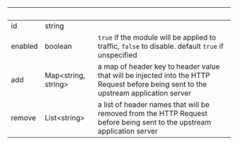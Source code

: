 <!-- Code generated for API Clients. DO NOT EDIT. -->

| &nbsp;  | &nbsp;                    | &nbsp;                                                                                                                               |
| ------- | ------------------------- | ------------------------------------------------------------------------------------------------------------------------------------ |
| id      | string                    |                                                                                                                                      |
| enabled | boolean                   | `true` if the module will be applied to traffic, `false` to disable. default `true` if unspecified                                   |
| add     | Map&lt;string, string&gt; | a map of header key to header value that will be injected into the HTTP Request before being sent to the upstream application server |
| remove  | List&lt;string&gt;        | a list of header names that will be removed from the HTTP Request before being sent to the upstream application server               |
